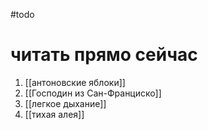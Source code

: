 #todo
# читать прямо сейчас
1. [[антоновские яблоки]]
2. [[Господин из Сан-Франциско]]
3. [[легкое дыхание]]
4. [[тихая алея]]
